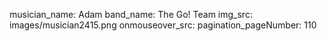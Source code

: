 musician_name: Adam
band_name: The Go! Team
img_src: images/musician2415.png
onmouseover_src: 
pagination_pageNumber: 110